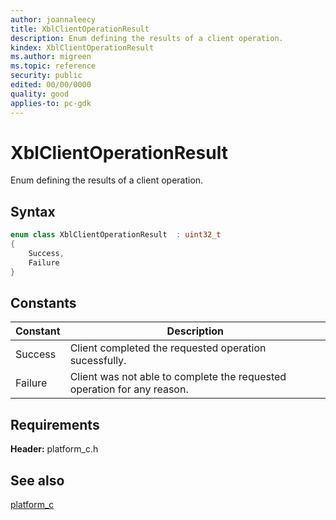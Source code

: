 ```yaml
---
author: joannaleecy
title: XblClientOperationResult
description: Enum defining the results of a client operation.
kindex: XblClientOperationResult
ms.author: migreen
ms.topic: reference
security: public
edited: 00/00/0000
quality: good
applies-to: pc-gdk
---
```


# XblClientOperationResult  

Enum defining the results of a client operation.    

## Syntax  
  
```cpp
enum class XblClientOperationResult  : uint32_t  
{  
    Success,  
    Failure  
}  
```  
  
## Constants  
  
| Constant | Description |
| --- | --- |
| Success | Client completed the requested operation sucessfully. |  
| Failure | Client was not able to complete the requested operation for any reason. |  
  
## Requirements  
  
**Header:** platform_c.h
  
## See also  
[platform_c](../platform_c_members.md)  
  
  